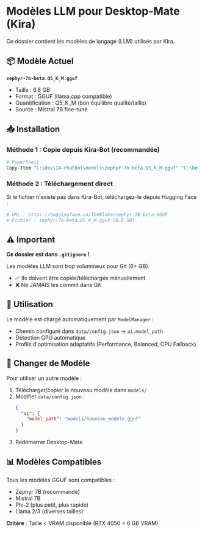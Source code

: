 # Modèles LLM pour Desktop-Mate (Kira)

Ce dossier contient les modèles de langage (LLM) utilisés par Kira.

## 📦 Modèle Actuel

**`zephyr-7b-beta.Q5_K_M.gguf`**
- Taille : 6.8 GB
- Format : GGUF (llama.cpp compatible)
- Quantification : Q5_K_M (bon équilibre qualité/taille)
- Source : Mistral 7B fine-tuné

## 📥 Installation

### Méthode 1 : Copie depuis Kira-Bot (recommandée)

```bash
# PowerShell
Copy-Item "C:\Dev\IA-chatbot\models\zephyr-7b-beta.Q5_K_M.gguf" "C:\Dev\desktop-mate\models\"
```

### Méthode 2 : Téléchargement direct

Si le fichier n'existe pas dans Kira-Bot, téléchargez-le depuis Hugging Face :

```bash
# URL : https://huggingface.co/TheBloke/zephyr-7B-beta-GGUF
# Fichier : zephyr-7b-beta.Q5_K_M.gguf (6.8 GB)
```

## ⚠️ Important

**Ce dossier est dans `.gitignore` !**

Les modèles LLM sont trop volumineux pour Git (6+ GB).
- ✅ Ils doivent être copiés/téléchargés manuellement
- ❌ Ne JAMAIS les commit dans Git

## 🎯 Utilisation

Le modèle est chargé automatiquement par `ModelManager` :
- Chemin configuré dans `data/config.json` → `ai.model_path`
- Détection GPU automatique
- Profils d'optimisation adaptatifs (Performance, Balanced, CPU Fallback)

## 🔄 Changer de Modèle

Pour utiliser un autre modèle :

1. Télécharger/copier le nouveau modèle dans `models/`
2. Modifier `data/config.json` :
   ```json
   {
     "ai": {
       "model_path": "models/nouveau_modele.gguf"
     }
   }
   ```
3. Redémarrer Desktop-Mate

## 📊 Modèles Compatibles

Tous les modèles GGUF sont compatibles :
- Zephyr 7B (recommandé)
- Mistral 7B
- Phi-2 (plus petit, plus rapide)
- Llama 2/3 (diverses tailles)

**Critère** : Taille < VRAM disponible (RTX 4050 = 6 GB VRAM)
